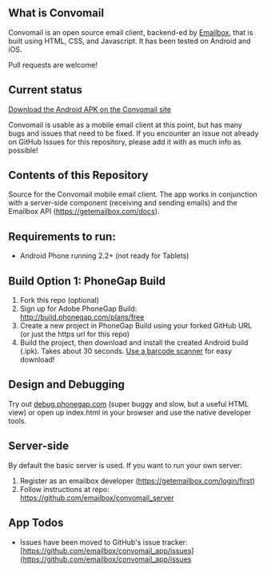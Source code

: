 ## What is Convomail  

Convomail is an open source email client, backend-ed by [Emailbox](https://getemailbox.com), that is built using HTML, CSS, and Javascript. It has been tested on Android and iOS.  

Pull requests are welcome!  

## Current status 

[Download the Android APK on the Convomail site](http://convomail.getemailbox.com)  

Convomail is usable as a mobile email client at this point, but has many bugs and issues that need to be fixed. If you encounter an issue not already on GitHub Issues for this repository, please add it with as much info as possible!  

## Contents of this Repository  
Source for the Convomail mobile email client. The app works in conjunction with a server-side component (receiving and sending emails) and the Emailbox API (https://getemailbox.com/docs).  

## Requirements to run:  
- Android Phone running 2.2+ (not ready for Tablets) 

## Build Option 1: PhoneGap Build  
1. Fork this repo (optional)
1. Sign up for Adobe PhoneGap Build: http://build.phonegap.com/plans/free 
1. Create a new project in PhoneGap Build using your forked GitHub URL (or just the https url for this repo)  
1. Build the project, then download and install the created Android build (.ipk). Takes about 30 seconds. [Use a barcode scanner](https://play.google.com/store/apps/details?id=com.google.zxing.client.android&hl=en) for easy download! 

## Design and Debugging  
Try out [debug.phonegap.com](http://debug.phonegap.com) (super buggy and slow, but a useful HTML view) or open up index.html in your browser and use the native developer tools.

## Server-side   
By default the basic server is used. If you want to run your own server:  

1. Register as an emailbox developer (https://getemailbox.com/login/first)
1. Follow instructions at repo: https://github.com/emailbox/convomail_server  

## App Todos
- Issues have been moved to GitHub's issue tracker: [https://github.com/emailbox/convomail_app/issues](https://github.com/emailbox/convomail_app/issues





